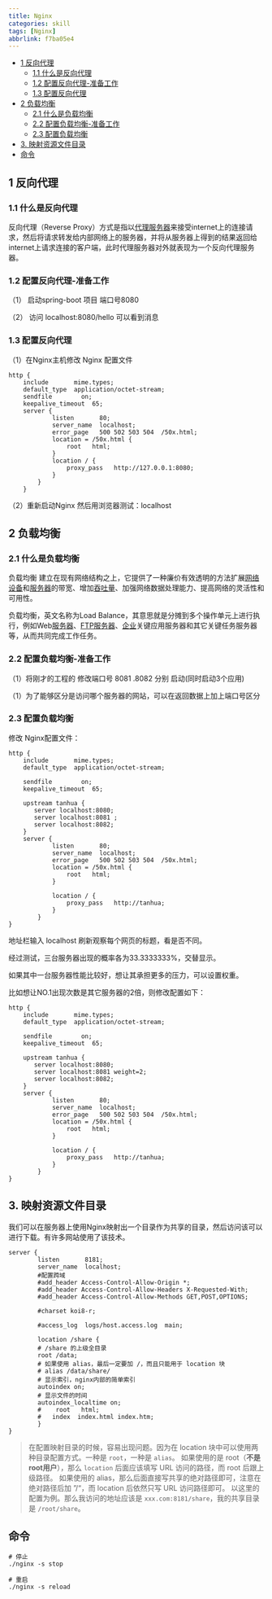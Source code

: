 ```yaml
---
title: Nginx
categories: skill
tags: [Nginx]
abbrlink: f7ba05e4
---
```




<!-- more -->

<!-- @import "[TOC]" {cmd="toc" depthFrom=2 depthTo=4 orderedList=false} -->

<!-- code_chunk_output -->

- [1 反向代理](#1-反向代理)
	- [1.1 什么是反向代理](#11-什么是反向代理)
	- [1.2 配置反向代理-准备工作](#12-配置反向代理-准备工作)
	- [1.3 配置反向代理](#13-配置反向代理)
- [2 负载均衡](#2-负载均衡)
	- [2.1 什么是负载均衡](#21-什么是负载均衡)
	- [2.2 配置负载均衡-准备工作](#22-配置负载均衡-准备工作)
	- [2.3 配置负载均衡](#23-配置负载均衡)
- [3. 映射资源文件目录](#3-映射资源文件目录)
- [命令](#命令)

<!-- /code_chunk_output -->

## 1 反向代理

### 1.1 什么是反向代理

反向代理（Reverse Proxy）方式是指以[代理服务器](http://baike.baidu.com/item/代理服务器)来接受internet上的连接请求，然后将请求转发给内部网络上的服务器，并将从服务器上得到的结果返回给internet上请求连接的客户端，此时代理服务器对外就表现为一个反向代理服务器。

### 1.2 配置反向代理-准备工作

（1） 启动spring-boot 项目 端口号8080

（2） 访问 localhost:8080/hello 可以看到消息

### 1.3 配置反向代理

（1）在Nginx主机修改 Nginx 配置文件

```text
http {
    include       mime.types;
    default_type  application/octet-stream;
    sendfile        on;
    keepalive_timeout  65;
    server {
			listen       80;
			server_name  localhost;
			error_page   500 502 503 504  /50x.html;
			location = /50x.html {
				root   html;
			}
			location / {
				proxy_pass   http://127.0.0.1:8080;
			}
		}
	}
```

（2）重新启动Nginx 然后用浏览器测试：localhost

## 2 负载均衡

### 2.1 什么是负载均衡

负载均衡 建立在现有网络结构之上，它提供了一种廉价有效透明的方法扩展[网络设备](http://baike.baidu.com/item/网络设备)和[服务器](http://baike.baidu.com/item/服务器)的带宽、增加[吞吐量](http://baike.baidu.com/item/吞吐量)、加强网络数据处理能力、提高网络的灵活性和可用性。

负载均衡，英文名称为Load Balance，其意思就是分摊到多个操作单元上进行执行，例如Web[服务器](http://baike.baidu.com/item/服务器)、[FTP服务器](http://baike.baidu.com/item/FTP服务器)、[企业](http://baike.baidu.com/item/企业)关键应用服务器和其它关键任务服务器等，从而共同完成工作任务。

### 2.2 配置负载均衡-准备工作

（1）将刚才的工程的 修改端口号 8081 .8082 分别 启动(同时启动3个应用)

（1）为了能够区分是访问哪个服务器的网站，可以在返回数据上加上端口号区分

### 2.3 配置负载均衡

修改 Nginx配置文件：

```text
http {
    include       mime.types;
    default_type  application/octet-stream;

    sendfile        on;
    keepalive_timeout  65;
	
	upstream tanhua {
	   server localhost:8080;
	   server localhost:8081 ;
	   server localhost:8082;
    }
    server {
			listen       80;
			server_name  localhost;
			error_page   500 502 503 504  /50x.html;
			location = /50x.html {
				root   html;
			}
			
			location / {
				proxy_pass   http://tanhua;
			}
		}
}
```

地址栏输入 localhost 刷新观察每个网页的标题，看是否不同。

经过测试，三台服务器出现的概率各为33.3333333%，交替显示。

如果其中一台服务器性能比较好，想让其承担更多的压力，可以设置权重。

比如想让NO.1出现次数是其它服务器的2倍，则修改配置如下：

```text
http {
    include       mime.types;
    default_type  application/octet-stream;

    sendfile        on;
    keepalive_timeout  65;
	
	upstream tanhua {
	   server localhost:8080;
	   server localhost:8081 weight=2;
	   server localhost:8082;
    }
    server {
			listen       80;
			server_name  localhost;
			error_page   500 502 503 504  /50x.html;
			location = /50x.html {
				root   html;
			}
			
			location / {
				proxy_pass   http://tanhua;
			}
		}
}
```

## 3. 映射资源文件目录

我们可以在服务器上使用Nginx映射出一个目录作为共享的目录，然后访问该可以进行下载。有许多网站使用了该技术。

```text
server {
        listen       8181;
        server_name  localhost;
		#配置跨域
		#add_header Access-Control-Allow-Origin *;
		#add_header Access-Control-Allow-Headers X-Requested-With;
		#add_header Access-Control-Allow-Methods GET,POST,OPTIONS;

        #charset koi8-r;

        #access_log  logs/host.access.log  main;

        location /share {
		# /share 的上级全目录
		root /data;
		# 如果使用 alias，最后一定要加 /，而且只能用于 location 块
		# alias /data/share/
		# 显示索引，nginx内部的简单索引
		autoindex on;
		# 显示文件的时间
		autoindex_localtime on;
        #    root   html;
        #   index  index.html index.htm;
        }
}
```

> 在配置映射目录的时候，容易出现问题。因为在 location 块中可以使用两种目录配置方式。一种是 `root`，一种是 `alias`。
> 如果使用的是 root（**不是root用户**），那么 `location` 后面应该填写 URL 访问的路径，而 root 后跟上级路径。
> 如果使用的 alias，那么后面直接写共享的绝对路径即可，注意在绝对路径后加 ”/“，而 location 后依然只写 URL 访问路径即可。
> 以这里的配置为例。那么我访问的地址应该是 `xxx.com:8181/share`，我的共享目录是 `/root/share`。

## 命令

```bash{.line-numbers}
# 停止
./nginx -s stop

# 重启
./nginx -s reload
```
